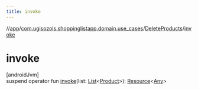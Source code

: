 ```yaml
---
title: invoke
---
```

//[app](../../../index.html)/[com.ugisozols.shoppinglistapp.domain.use_cases](../index.html)/[DeleteProducts](index.html)/[invoke](invoke.html)



# invoke



[androidJvm]\
suspend operator fun [invoke](invoke.html)(list: [List](https://kotlinlang.org/api/latest/jvm/stdlib/kotlin.collections/-list/index.html)&lt;[Product](../../com.ugisozols.shoppinglistapp.domain.models/-product/index.html)&gt;): [Resource](../../com.ugisozols.shoppinglistapp.utils/-resource/index.html)&lt;[Any](https://kotlinlang.org/api/latest/jvm/stdlib/kotlin/-any/index.html)&gt;




